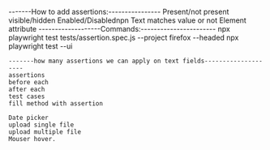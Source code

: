 -------How to add assertions:----------------
    Present/not present
    visible/hidden
    Enabled/Disablednpn
    Text matches value or not
    Element attribute
-------------------Commands:-----------------------
    npx playwright test tests/assertion.spec.js --project firefox  --headed
    npx playwright test  --ui

    -------how many assertions we can apply on text fields--------------------
    assertions
    before each
    after each
    test cases
    fill method with assertion

    Date picker
    upload single file
    upload multiple file
    Mouser hover.    
    

    
